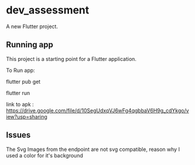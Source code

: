 # dev_assessment

A new Flutter project.

## Running app

This project is a starting point for a Flutter application.

To Run app:

flutter pub get

flutter run

link to apk : https://drive.google.com/file/d/10SegUdxqVJ6wFg4qgbbaV6H9g_cdYkgo/view?usp=sharing
## Issues

The Svg Images from the endpoint are not svg compatible, reason why I used a color for it's background

